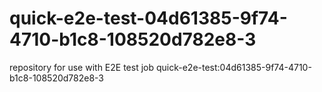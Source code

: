 # quick-e2e-test-04d61385-9f74-4710-b1c8-108520d782e8-3
repository for use with E2E test job quick-e2e-test:04d61385-9f74-4710-b1c8-108520d782e8-3
